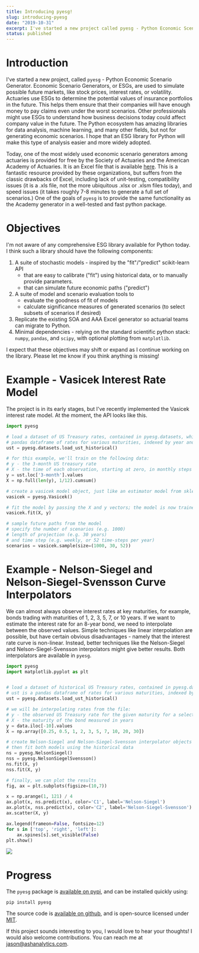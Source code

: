 ```yaml
---
title: Introducing pyesg!
slug: introducing-pyesg
date: "2019-10-31"
excerpt: I've started a new project called pyesg - Python Economic Scenario Generator. Economic Scenario Generators, or ESGs, are used to simulate possible future markets, like stock prices, interest rates, or volatility. Actuaries use ESGs to determine the potential values of insurance portfolios in the future. This helps them ensure that their companies will have enough money to pay claims even under the worst scenarios. Other professionals might use ESGs to understand how business decisions today could affect company value in the future. The Python ecosystem has amazing libraries for data analysis, machine learning, and many other fields, but not for generating economic scenarios. I hope that an ESG library for Python will make this type of analysis easier and more widely adopted.
status: published
---
```


# Introduction

I've started a new project, called `pyesg` - Python Economic Scenario Generator. Economic Scenario Generators, or ESGs, are used to simulate possible future markets, like stock prices, interest rates, or volatility. Actuaries use ESGs to determine the potential values of insurance portfolios in the future. This helps them ensure that their companies will have enough money to pay claims even under the worst scenarios. Other professionals might use ESGs to understand how business decisions today could affect company value in the future. The Python ecosystem has amazing libraries for data analysis, machine learning, and many other fields, but not for generating economic scenarios. I hope that an ESG library for Python will make this type of analysis easier and more widely adopted.

Today, one of the most widely used economic scenario generators among actuaries is provided for free by the Society of Actuaries and the American Academy of Actuaries. It is an Excel file that is available <a href="https://www.soa.org/resources/tables-calcs-tools/research-scenario/">here</a>. This is a fantastic resource provided by these organizations, but suffers from the classic drawbacks of Excel, including lack of unit-testing, compatibility issues (it is a .xls file, not the more ubiquitous .xlsx or .xlsm files today), and speed issues (it takes roughly 7-8 minutes to generate a full set of scenarios.) One of the goals of `pyesg` is to provide the same functionality as the Academy generator in a well-tested and fast python package.

# Objectives

I'm not aware of any comprehensive ESG library available for Python today. I think such a library should have the following components:

1. A suite of stochastic models - inspired by the "fit"/"predict" scikit-learn API
   - that are easy to calibrate ("fit") using historical data, or to manually provide parameters.
   - that can simulate future economic paths ("predict")
2. A suite of model and scenario evaluation tools to
   - evaluate the goodness of fit of models
   - calculate significance measures of generated scenarios (to select subsets of scenarios if desired)
3. Replicate the existing SOA and AAA Excel generator so actuarial teams can migrate to Python.
4. Minimal dependencies - relying on the standard scientific python stack: `numpy`, `pandas`, and `scipy`, with optional plotting from `matplotlib`.

I expect that these objectives may shift or expand as I continue working on the library. Please let me know if you think anything is missing!

# Example - Vasicek Interest Rate Model

The project is in its early stages, but I've recently implemented the Vasicek interest rate model. At the moment, the API looks like this.

```python
import pyesg

# load a dataset of US Treasury rates, contained in pyesg.datasets, which is a
# pandas dataframe of rates for various maturities, indexed by year and month
ust = pyesg.datasets.load_ust_historical()

# for this example, we'll train on the following data:
# y - the 3-month US treasury rate
# X - the time of each observation, starting at zero, in monthly steps
y = ust.loc['3-month'].values
X = np.full(len(y), 1/12).cumsum()

# create a vasicek model object, just like an estimator model from sklearn
vasicek = pyesg.Vasicek()

# fit the model by passing the X and y vectors; the model is now trained
vasicek.fit(X, y)

# sample future paths from the model
# specify the number of scenarios (e.g. 1000)
# length of projection (e.g. 30 years)
# and time step (e.g. weekly, or 52 time-steps per year)
scenarios = vasicek.sample(size=(1000, 30, 52))
```

# Example - Nelson-Siegel and Nelson-Siegel-Svensson Curve Interpolators

We can almost always observe interest rates at key maturities, for example, bonds trading with maturities of 1, 2, 3, 5, 7, or 10 years. If we want to estimate the interest rate for an 8-year bond, we need to interpolate between the observed values. Simple techniques like linear interpolation are possible, but have certain obvious disadvantages - namely that the interest rate curve is non-linear. Instead, better techniques like the Nelson-Siegel and Nelson-Siegel-Svensson interpolators might give better results. Both interpolators are available in `pyesg`.

```python
import pyesg
import matplotlib.pyplot as plt


# load a dataset of historical US Treasury rates, contained in pyesg.datasets
# ust is a pandas dataframe of rates for various maturities, indexed by year and month
ust = pyesg.datasets.load_ust_historical()

# we will be interpolating rates from the file:
# y - the observed US Treasury rate for the given maturity for a select observation date
# X - the maturity of the bond measured in years
y = data.iloc[-10].values
X = np.array([0.25, 0.5, 1, 2, 3, 5, 7, 10, 20, 30])

# create Nelson-Siegel and Nelson-Siegel-Svensson interpolator objects
# then fit both models using the historical data
ns = pyesg.NelsonSiegel()
nss = pyesg.NelsonSiegelSvensson()
ns.fit(X, y)
nss.fit(X, y)

# finally, we can plot the results
fig, ax = plt.subplots(figsize=(10,7))

x = np.arange(1, 121) / 4
ax.plot(x, ns.predict(x), color='C1', label='Nelson-Siegel')
ax.plot(x, nss.predict(x), color='C2', label='Nelson-Siegel-Svensson')
ax.scatter(X, y)

ax.legend(frameon=False, fontsize=12)
for s in ['top', 'right', 'left']:
    ax.spines[s].set_visible(False)
plt.show()
```

<img src="/img/pyesg.png" />

# Progress

The `pyesg` package is <a href="https://pypi.org/project/pyesg/">available on pypi</a>, and can be installed quickly using:

```
pip install pyesg
```

The source code is <a href="https://github.com/jason-ash/pyesg">available on github</a>, and is open-source licensed under <a href="https://github.com/jason-ash/pyesg/blob/master/LICENSE">MIT</a>.

If this project sounds interesting to you, I would love to hear your thoughts! I would also welcome contributions. You can reach me at <a href="mailto:jason@ashanalytics.com">jason@ashanalytics.com</a>.
